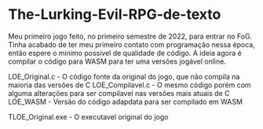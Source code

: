 # The-Lurking-Evil-RPG-de-texto
Meu primeiro jogo feito, no primeiro semestre de 2022, para entrar no FoG. Tinha acabado de ter meu primeiro contato com programação nessa época, então espere o minimo possivel de qualidade de código.
A ideia agora é compilar o código para WASM para ter uma versões jogável online.

LOE_Original.c - O código fonte da original do jogo, que não compila na maioria das versões de C
LOE_Compilavel.c - O mesmo código porém com alguma alterações para ser compilavel nas versões mais atuais de C
LOE_WASM - Versão do código adapdata para ser compilado em WASM

TLOE_Original.exe - O executavel original do jogo

